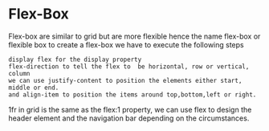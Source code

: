 
# Flex-Box

Flex-box are similar to grid but are more flexible hence the name flex-box or flexible box
to create a flex-box we have to execute the following steps  
```
display flex for the display property
flex-direction to tell the flex to  be horizontal, row or vertical, column
we can use justify-content to position the elements either start, middle or end.
and align-item to position the items around top,bottom,left or right.
```
1fr in grid is the same as the flex:1 property, we can use flex to design the header element and the navigation bar depending on the circumstances.
